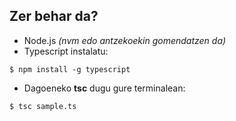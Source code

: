 ## Zer behar da?

* Node.js _(nvm edo antzekoekin gomendatzen da)_
* Typescript instalatu:

```shell
$ npm install -g typescript
```

* Dagoeneko **tsc** dugu gure terminalean:

```shell
$ tsc sample.ts
```